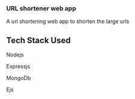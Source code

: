### URL shortener web app
 A url shortening web app to shorten the large urls 
 
## Tech Stack Used
  
Nodejs

Expressjs


MongoDb


Ejs

